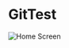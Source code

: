 # GitTest
![Home Screen](https://user-images.githubusercontent.com/68520856/89805385-2447fa00-db68-11ea-8ddc-181d07e69612.png)
